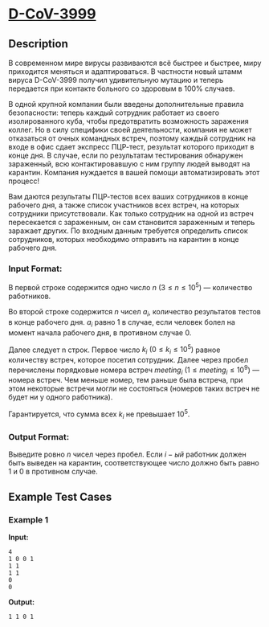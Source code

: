 # [D-CoV-3999](link)

## Description

В современном мире вирусы развиваются всё быстрее и быстрее, миру приходится меняться и адаптироваться. В частности новый штамм вируса D-CoV-3999 получил удивительную мутацию и теперь передается при контакте больного со здоровым в 100\% случаев. 


В одной крупной компании были введены дополнительные правила безопасности: теперь каждый сотрудник работает из своего изолированного куба, чтобы предотвратить возможность заражения коллег. Но в силу специфики своей деятельности, компания не может отказаться от очных командных встреч, поэтому каждый сотрудник на входе в офис сдает экспресс ПЦР-тест, результат которого приходит в конце дня. В случае, если по результатам тестирования обнаружен зараженный, всю контактировавшую с ним группу людей выводят на карантин. Компания нуждается в вашей помощи автоматизировать этот процесс!


Вам даются результаты ПЦР-тестов всех ваших сотрудников в конце рабочего дня, а также список участников всех встреч, на которых сотрудники присутствовали. Как только сотрудник на одной из встреч пересекается с зараженным, он сам становится зараженным и теперь заражает других. По входным данным требуется определить список сотрудников, которых необходимо отправить на карантин в конце рабочего дня.

### Input Format:

В первой строке содержится одно число $n$ $(3 \le n \le 10^5)$ — количество работников.

Во второй строке содержится $n$ чисел $a_i$, количество результатов тестов в конце рабочего дня. 
$a_i$ равно 1 в случае, если человек болел на момент начала рабочего дня, в противном случае 0.

Далее следует n строк.
Первое число $k_i$ $(0 \le k_i \le 10^5)$ равное количеству встреч, которое посетил сотрудник.
Далее через пробел перечислены порядковые номера встреч $meeting_i$ $(1 \le meeting_i \le 10^9)$ — номера встреч. 
Чем меньше номер, тем раньше была встреча, при этом некоторые встречи могли не состояться (номеров таких встреч не будет ни у одного работника).

 Гарантируется, что сумма всех $k_i$ не превышает $10^5$.

### Output Format:

Выведите ровно $n$ чисел через пробел. Если $i-ый$ работник должен быть выведен на карантин, соответствующее число должно быть равно 1 и 0 в противном случае.

## Example Test Cases

### Example 1

**Input:**
```
4
1 0 0 1
1 1
1 1
0
0

```

**Output:**
```
1 1 0 1
```

